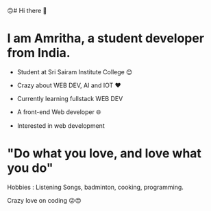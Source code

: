 🙃# Hi there 👋

# I am Amritha, a student developer from India.

* Student at Sri Sairam Institute College 😊  

* Crazy about WEB DEV, AI and IOT ❤️

* Currently learning fullstack WEB DEV

* A front-end Web developer 🌐

* Interested in web development

# "Do what you love, and love what you do"

   Hobbies : Listening Songs, badminton, cooking, programming.

   Crazy love on coding 😜😍
